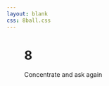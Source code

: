 ```yaml
---
layout: blank
css: 8ball.css
---
```


<figure class="ball">
    <h1>8</h1>
    <p>Concentrate and ask again</p>
</figure>